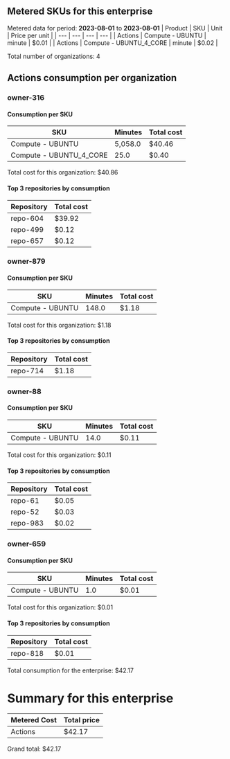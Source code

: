 
## Metered SKUs for this enterprise

Metered data for period: **2023-08-01** to **2023-08-01**
| Product | SKU | Unit | Price per unit |
| --- | --- | --- | --- |
| Actions | Compute - UBUNTU | minute | $0.01 |
| Actions | Compute - UBUNTU_4_CORE | minute | $0.02 |

Total number of organizations: 4

## Actions consumption per organization


### owner-316


#### Consumption per SKU

| SKU | Minutes | Total cost |
| --- | --- | --- |
| Compute - UBUNTU | 5,058.0 | $40.46 |
| Compute - UBUNTU_4_CORE | 25.0 | $0.40 |

Total cost for this organization: $40.86

#### Top 3 repositories by consumption

| Repository | Total cost |
| --- | --- |
| repo-604 | $39.92 |
| repo-499 | $0.12 |
| repo-657 | $0.12 |


### owner-879


#### Consumption per SKU

| SKU | Minutes | Total cost |
| --- | --- | --- |
| Compute - UBUNTU | 148.0 | $1.18 |

Total cost for this organization: $1.18

#### Top 3 repositories by consumption

| Repository | Total cost |
| --- | --- |
| repo-714 | $1.18 |


### owner-88


#### Consumption per SKU

| SKU | Minutes | Total cost |
| --- | --- | --- |
| Compute - UBUNTU | 14.0 | $0.11 |

Total cost for this organization: $0.11

#### Top 3 repositories by consumption

| Repository | Total cost |
| --- | --- |
| repo-61 | $0.05 |
| repo-52 | $0.03 |
| repo-983 | $0.02 |


### owner-659


#### Consumption per SKU

| SKU | Minutes | Total cost |
| --- | --- | --- |
| Compute - UBUNTU | 1.0 | $0.01 |

Total cost for this organization: $0.01

#### Top 3 repositories by consumption

| Repository | Total cost |
| --- | --- |
| repo-818 | $0.01 |

Total consumption for the enterprise: $42.17

# Summary for this enterprise

| Metered Cost | Total price |
| --- | --- |
| Actions | $42.17 |

Grand total: $42.17
